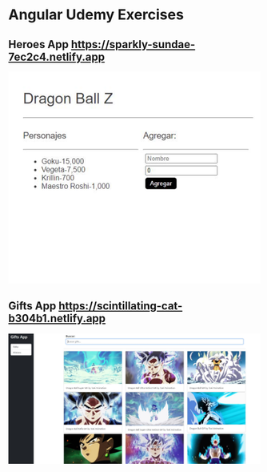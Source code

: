 # Angular Udemy Exercises 

## Heroes App  https://sparkly-sundae-7ec2c4.netlify.app

<img src="./ex3/ex3/src/images/Heroes-App.JPG" width="750"/>

## Gifts App  https://scintillating-cat-b304b1.netlify.app

<img src="./giftsApp/src/images/gifts-app.JPG" width="750"/>
